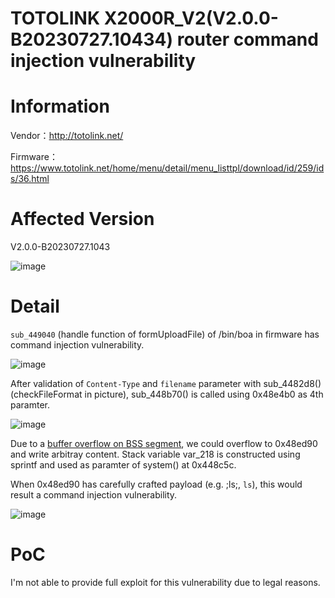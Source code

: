 # TOTOLINK X2000R_V2(V2.0.0-B20230727.10434) router command injection vulnerability

# Information

Vendor：http://totolink.net/

Firmware：https://www.totolink.net/home/menu/detail/menu_listtpl/download/id/259/ids/36.html

# Affected Version

V2.0.0-B20230727.1043

![image](https://github.com/unpWn4bL3/iot-security/assets/13286957/ba105a7d-9687-4b0a-b1f4-cb3b1152720e)

# Detail

`sub_449040` (handle function of formUploadFile) of /bin/boa in firmware has command injection vulnerability.

![image](https://github.com/unpWn4bL3/iot-security/assets/13286957/48412799-5fd8-4147-8315-2be197874678)

After validation of `Content-Type` and `filename` parameter with sub_4482d8() (checkFileFormat in picture), sub_448b70() is called using 0x48e4b0 as 4th paramter.

![image](https://github.com/unpWn4bL3/iot-security/assets/13286957/caaca021-3c57-49e0-9a69-220c6180271e)

Due to a [buffer overflow on BSS segment](https://github.com/unpWn4bL3/iot-security/blob/main/27.md), we could overflow to 0x48ed90 and write arbitray content. Stack variable var_218 is constructed using sprintf and used as paramter of system() at 0x448c5c.

When 0x48ed90 has carefully crafted payload (e.g. ;ls;, `ls`), this would result a command injection vulnerability.

![image](https://github.com/unpWn4bL3/iot-security/assets/13286957/a3f081c9-bb99-4306-92a8-7efa9df56faf)

# PoC

I'm not able to provide full exploit for this vulnerability due to legal reasons.
